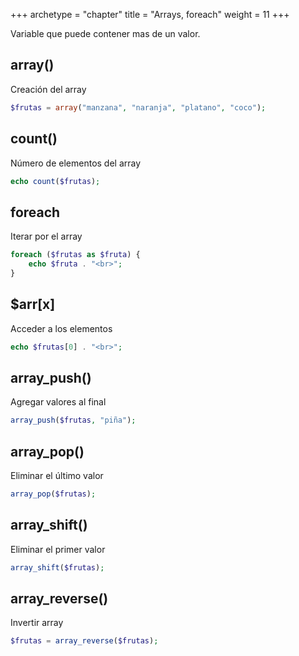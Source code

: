 +++
archetype = "chapter"
title = "Arrays, foreach"
weight = 11
+++

Variable que puede contener mas de un valor.

## array()
Creación del array
```php
$frutas = array("manzana", "naranja", "platano", "coco");
```

## count()
Número de elementos del array
```php
echo count($frutas);
```
## foreach
Iterar por el array
```php
foreach ($frutas as $fruta) {
    echo $fruta . "<br>";
}
```

## $arr[x]
Acceder a los elementos
```php
echo $frutas[0] . "<br>";
```

## array_push()
Agregar valores al final
```php
array_push($frutas, "piña");
```

## array_pop()
Eliminar el último valor
```php
array_pop($frutas);
```

## array_shift()
Eliminar el primer valor
```php
array_shift($frutas);
```

## array_reverse()
Invertir array
```php
$frutas = array_reverse($frutas);
```
